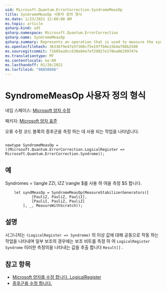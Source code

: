```yaml
---
uid: Microsoft.Quantum.ErrorCorrection.SyndromeMeasOp
title: SyndromeMeasOp 사용자 정의 형식
ms.date: 1/23/2021 12:00:00 AM
ms.topic: article
qsharp.kind: udt
qsharp.namespace: Microsoft.Quantum.ErrorCorrection
qsharp.name: SyndromeMeasOp
qsharp.summary: Represents an operation that is used to measure the syndrome of an error-correcting code block.
ms.openlocfilehash: 36336f9e47e5f360cf5e19ffb6e15b4af88b2580
ms.sourcegitcommit: 71605ea9cc630e84e7ef29027e1f0ea06299747e
ms.translationtype: MT
ms.contentlocale: ko-KR
ms.lasthandoff: 01/26/2021
ms.locfileid: "98850046"
---
```

# <a name="syndromemeasop-user-defined-type"></a>SyndromeMeasOp 사용자 정의 형식

네임 스페이스: [Microsoft 양자 수정](xref:Microsoft.Quantum.ErrorCorrection)

패키지: [Microsoft 양자 표준](https://nuget.org/packages/Microsoft.Quantum.Standard)


오류 수정 코드 블록의 증후군을 측정 하는 데 사용 되는 작업을 나타냅니다.

```qsharp

newtype SyndromeMeasOp = ((Microsoft.Quantum.ErrorCorrection.LogicalRegister => Microsoft.Quantum.ErrorCorrection.Syndrome));
```



## <a name="example"></a>예

Syndromes = \langle ZZI, IZZ \rangle $를 사용 하 여을 측정 $S 합니다.

```qsharp
    let syndMeasOp = SyndromeMeasOp(MeasureStabilizerGenerators([
            [PauliZ, PauliZ, PauliI],
            [PauliI, PauliZ, PauliZ]
        ], _, MeasureWithScratch));
```

## <a name="remarks"></a>설명

시그니처는 `(LogicalRegister => Syndrome)` 의 이상 값에 대해 공동으로 작동 하는 작업을 나타내며 일부 보조의 경우에는 보조 비트를 측정 하 여 `LogicalRegister` `Syndrome` 이러한 측정의을 나타내는 값을 추출 합니다 `Result[]` .

## <a name="see-also"></a>참고 항목

- [Microsoft 양자를 수정 합니다. LogicalRegister](xref:Microsoft.Quantum.ErrorCorrection.LogicalRegister)
- [증후군를 수정 합니다.](xref:Microsoft.Quantum.ErrorCorrection.Syndrome)